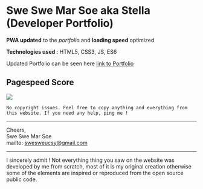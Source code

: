 # Swe Swe Mar Soe aka Stella (Developer Portfolio)


**PWA updated** to the *portfolio* and **loading speed** optimized 

**Technologies used** : HTML5, CSS3, JS, ES6

Updated Portfolio can be seen here 
  [link to Portfolio](https://swesweucsy.github.io)
<br />
## Pagespeed Score

<img src='https://github.com/https://github.com/swesweucsy/swesweucsy.github.io/blob/master/pagespeed.png?raw=true' />
<br />

`No copyright issues.
Feel free to copy anything and everything from this website.
If you need any help, ping me !`
________________________________________________________________________________________

Cheers, <br>
Swe Swe Mar Soe<br>
mailto: swesweucsy@gmail.com
________________________________________________________________________________________

I sincerely admit ! Not everything thing you saw on the website was developed by me from
scratch, most of it is my original creation otherwise some of the elements are inspired
or reproduced from the open source public code.
<br /><br />
